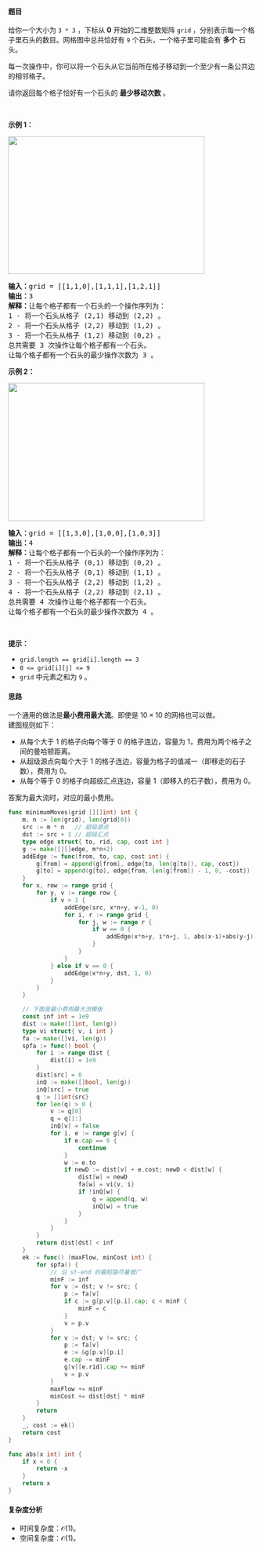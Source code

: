 #### 题目

<p>给你一个大小为 <code>3 * 3</code>&nbsp;，下标从 <strong>0</strong>&nbsp;开始的二维整数矩阵&nbsp;<code>grid</code>&nbsp;，分别表示每一个格子里石头的数目。网格图中总共恰好有&nbsp;<code>9</code>&nbsp;个石头，一个格子里可能会有 <strong>多个</strong>&nbsp;石头。</p>
<p>每一次操作中，你可以将一个石头从它当前所在格子移动到一个至少有一条公共边的相邻格子。</p>
<p>请你返回每个格子恰好有一个石头的 <strong>最少移动次数</strong>&nbsp;。</p>
<p>&nbsp;</p>
<p><strong class="example">示例 1：</strong></p>
<p><img alt src="https://assets.leetcode.com/uploads/2023/08/23/example1-3.svg" style="width: 401px; height: 281px;" /></p>
<pre>
<b>输入：</b>grid = [[1,1,0],[1,1,1],[1,2,1]]
<b>输出：</b>3
<b>解释：</b>让每个格子都有一个石头的一个操作序列为：
1 - 将一个石头从格子 (2,1) 移动到 (2,2) 。
2 - 将一个石头从格子 (2,2) 移动到 (1,2) 。
3 - 将一个石头从格子 (1,2) 移动到 (0,2) 。
总共需要 3 次操作让每个格子都有一个石头。
让每个格子都有一个石头的最少操作次数为 3 。
</pre>
<p><strong class="example">示例 2：</strong></p>
<p><img alt src="https://assets.leetcode.com/uploads/2023/08/23/example2-2.svg" style="width: 401px; height: 281px;" /></p>
<pre>
<b>输入：</b>grid = [[1,3,0],[1,0,0],[1,0,3]]
<b>输出：</b>4
<b>解释：</b>让每个格子都有一个石头的一个操作序列为：
1 - 将一个石头从格子 (0,1) 移动到 (0,2) 。
2 - 将一个石头从格子 (0,1) 移动到 (1,1) 。
3 - 将一个石头从格子 (2,2) 移动到 (1,2) 。
4 - 将一个石头从格子 (2,2) 移动到 (2,1) 。
总共需要 4 次操作让每个格子都有一个石头。
让每个格子都有一个石头的最少操作次数为 4 。
</pre>
<p>&nbsp;</p>
<p><strong>提示：</strong></p>
<ul>
<li><code>grid.length == grid[i].length == 3</code></li>
<li><code>0 &lt;= grid[i][j] &lt;= 9</code></li>
<li><code>grid</code>&nbsp;中元素之和为&nbsp;<code>9</code> 。</li>
</ul>

#### 思路

一个通用的做法是**最小费用最大流**。即使是 $10\times 10$ 的网格也可以做。  
建图规则如下： 
- 从每个大于 $1$ 的格子向每个等于 $0$ 的格子连边，容量为 $1$，费用为两个格子之间的曼哈顿距离。
- 从超级源点向每个大于 $1$ 的格子连边，容量为格子的值减一（即移走的石子数），费用为 $0$。
- 从每个等于 $0$ 的格子向超级汇点连边，容量 $1$（即移入的石子数），费用为 $0$。
  
答案为最大流时，对应的最小费用。

```go 
func minimumMoves(grid [][]int) int {
	m, n := len(grid), len(grid[0])
	src := m * n   // 超级源点
	dst := src + 1 // 超级汇点
	type edge struct{ to, rid, cap, cost int }
	g := make([][]edge, m*n+2)
	addEdge := func(from, to, cap, cost int) {
		g[from] = append(g[from], edge{to, len(g[to]), cap, cost})
		g[to] = append(g[to], edge{from, len(g[from]) - 1, 0, -cost})
	}
	for x, row := range grid {
		for y, v := range row {
			if v > 1 {
				addEdge(src, x*n+y, v-1, 0)
				for i, r := range grid {
					for j, w := range r {
						if w == 0 {
							addEdge(x*n+y, i*n+j, 1, abs(x-i)+abs(y-j))
						}
					}
				}
			} else if v == 0 {
				addEdge(x*n+y, dst, 1, 0)
			}
		}
	}

	// 下面是最小费用最大流模板
	const inf int = 1e9
	dist := make([]int, len(g))
	type vi struct{ v, i int }
	fa := make([]vi, len(g))
	spfa := func() bool {
		for i := range dist {
			dist[i] = 1e9
		}
		dist[src] = 0
		inQ := make([]bool, len(g))
		inQ[src] = true
		q := []int{src}
		for len(q) > 0 {
			v := q[0]
			q = q[1:]
			inQ[v] = false
			for i, e := range g[v] {
				if e.cap == 0 {
					continue
				}
				w := e.to
				if newD := dist[v] + e.cost; newD < dist[w] {
					dist[w] = newD
					fa[w] = vi{v, i}
					if !inQ[w] {
						q = append(q, w)
						inQ[w] = true
					}
				}
			}
		}
		return dist[dst] < inf
	}
	ek := func() (maxFlow, minCost int) {
		for spfa() {
			// 沿 st-end 的最短路尽量增广
			minF := inf
			for v := dst; v != src; {
				p := fa[v]
				if c := g[p.v][p.i].cap; c < minF {
					minF = c
				}
				v = p.v
			}
			for v := dst; v != src; {
				p := fa[v]
				e := &g[p.v][p.i]
				e.cap -= minF
				g[v][e.rid].cap += minF
				v = p.v
			}
			maxFlow += minF
			minCost += dist[dst] * minF
		}
		return
	}
	_, cost := ek()
	return cost
}

func abs(x int) int {
	if x < 0 {
		return -x
	}
	return x
}
```

#### 复杂度分析

- 时间复杂度：$\mathcal{O}(1)$。
- 空间复杂度：$\mathcal{O}(1)$。